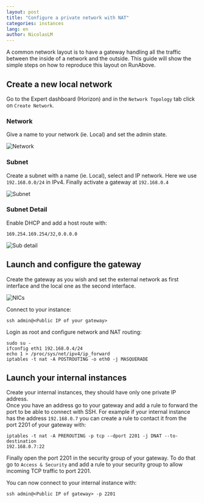 ```yaml
---
layout: post
title: "Configure a private network with NAT"
categories: instances
lang: en
author: NicolasLM
---
```


A common network layout is to have a gateway handling all the traffic between 
the inside of a network and the outside. This guide will show the simple steps 
on how to reproduce this layout on RunAbove.

Create a new local network
--------------------------

Go to the Expert dashboard (Horizon) and in the `Network Topology` tab click on 
`Create Network`.

### Network

Give a name to your network (ie. Local) and set the admin state.

![Network](/kb/images/2014-11-07-private-network-nat/network-step1.png)

### Subnet

Create a subnet with a name (ie. Local), select and IP network. Here we use 
`192.168.0.0/24` in IPv4. Finally activate a gateway at `192.168.0.4`

![Subnet](/kb/images/2014-11-07-private-network-nat/network-step2.png)

### Subnet Detail

Enable DHCP and add a host route with:

    169.254.169.254/32,0.0.0.0

![Sub detail](/kb/images/2014-11-07-private-network-nat/network-step3.png)

Launch and configure the gateway
--------------------------------

Create the gateway as you wish and set the external network as first interface 
and the local one as the second interface.

![NICs](/kb/images/2014-11-07-private-network-nat/network-step4.png)

Connect to your instance:

    ssh admin@<Public IP of your gateway>

Login as root and configure network and NAT routing:

    sudo su -
    ifconfig eth1 192.168.0.4/24
    echo 1 > /proc/sys/net/ipv4/ip_forward
    iptables -t nat -A POSTROUTING -o eth0 -j MASQUERADE

Launch your internal instances
------------------------------

Create your internal instances, they should have only one private IP address.  
Once you have an address go to your gateway and add a rule to forward the port 
to be able to connect with SSH. For example if your internal instance has the 
address `192.168.0.7` you can create a rule to contact it from the port 2201 of 
your gateway with:

    iptables -t nat -A PREROUTING -p tcp --dport 2201 -j DNAT --to-destination 
    192.168.0.7:22

Finally open the port 2201 in the security group of your gateway. To do that go 
to `Access & Security` and add a rule to your security group to allow incoming 
TCP traffic to port 2201.

You can now connect to your internal instance with:

    ssh admin@<Public IP of gateway> -p 2201

